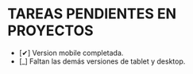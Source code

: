 # TAREAS PENDIENTES EN PROYECTOS

- [✔] Version mobile completada.
- [_] Faltan las demás versiones de tablet y desktop.
